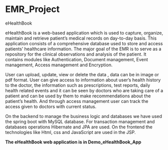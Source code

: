 # EMR_Project

eHealthBook

eHealthBook is a web-based application which is used to capture, organize, maintain and retrieve patient’s medical records on day-to-day basis. This application consists of a comprehensive database used to store and access patients’ healthcare information. The major goal of the EMR is to serve as a repository for the clinical observations and analysis of the patient. It contains modules like Authentication, Document management, Event management, Access management and Encryption.


User can upload, update, view or delete the data , data can be in image or pdf format. User can give access to information about user’s health history to the doctor, the information such as prescriptions, test reports, daily health related events and it can be seen by doctors who are taking care of a patient and can be used by them to make recommendations about the patient’s health. And through access management user can track the access given to doctors with current status.

On the backend to manage the business logic and databases we have used the spring boot with MySQL database. For transaction management and databases operations Hibernate and JPA are used. On the frontend the technologies like Html, css and JavaScript are used in the JSP. 



<b>The eHealthBook web application is in Demo_eHealthBook_App</b>
